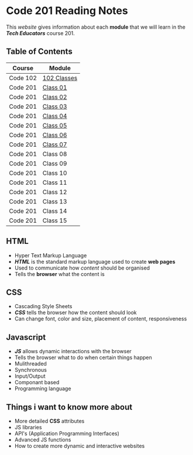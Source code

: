 # Code 201 Reading Notes

This *website* gives information about each **module** that we will learn in the ***Tech Educators*** course 201.

## Table of Contents
| Course | Module |
| -------- | --------|
| Code 102 | [102 Classes](https://github.com/CollinsDrew/reading-notes) |
| Code 201 | [Class 01](https://github.com/CollinsDrew/Tech-Ed201/blob/main/class_01.md) |
| Code 201 | [Class 02](https://github.com/CollinsDrew/Tech-Ed201/blob/main/class_02.md) |
| Code 201 | [Class 03](https://github.com/CollinsDrew/Tech-Ed201/blob/main/class_03.md) |
| Code 201 | [Class 04](https://github.com/CollinsDrew/Tech-Ed201/blob/main/class_04.md) |
| Code 201 | [Class 05](https://github.com/CollinsDrew/Tech-Ed201/blob/main/class_05.md) |
| Code 201 | [Class 06](https://github.com/CollinsDrew/Tech-Ed201/blob/main/class_06.md) |
| Code 201 | [Class 07](https://github.com/CollinsDrew/Tech-Ed201/blob/main/class_07.md) |
| Code 201 | Class 08 |
| Code 201 | Class 09 |
| Code 201 | Class 10 |
| Code 201 | Class 11 |
| Code 201 | Class 12 |
| Code 201 | Class 13 |
| Code 201 | Class 14 |
| Code 201 | Class 15 |

## HTML
- Hyper Text Markup Language
- ***HTML*** is the standard markup language used to create **web pages**
- Used to communicate how *content* should be organised
- Tells the **browser** what the content is

## CSS
- Cascading Style Sheets
- ***CSS*** tells the browser how the content should look
- Can change font, color and size, placement of content, responsiveness

## Javascript
- ***JS*** allows dynamic interactions with the browser
- Tells the browser what to do when certain things happen
- Mulithreaded
- Synchronous
- Input/Output
- Componant based
- Programming language

## Things i want to know more about

- More detailed **CSS** attributes
- JS libraries
- API's (Application Programming Interfaces)
- Advanced JS functions
- How to create more dynamic and interactive websites
